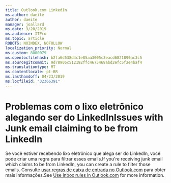 ```yaml
---
title: Outlook.com LinkedIn
ms.author: daeite
author: daeite
manager: joallard
ms.date: 3/20/2019
ms.audience: ITPro
ms.topic: article
ROBOTS: NOINDEX, NOFOLLOW
localization_priority: Normal
ms.custom: 8000079
ms.openlocfilehash: b2fa6d538d4c1e85aa3005c3eacd6821890ac3c5
ms.sourcegitcommit: 9d78905c512192ffc4675468abd2efc5f2e4baf4
ms.translationtype: MT
ms.contentlocale: pt-BR
ms.lasthandoff: 04/23/2019
ms.locfileid: "32366391"
---
```

# <a name="issues-with-junk-email-claiming-to-be-from-linkedin"></a><span data-ttu-id="a85e9-102">Problemas com o lixo eletrônico alegando ser do LinkedIn</span><span class="sxs-lookup"><span data-stu-id="a85e9-102">Issues with Junk email claiming to be from LinkedIn</span></span>

<span data-ttu-id="a85e9-103">Se você estiver recebendo lixo eletrônico que alega ser do LinkedIn, você pode criar uma regra para filtrar esses emails.</span><span class="sxs-lookup"><span data-stu-id="a85e9-103">If you're receiving junk email which claims to be from LinkedIn, you can create a rule to filter those emails.</span></span>
<span data-ttu-id="a85e9-104">Consulte [usar regras de caixa de entrada no Outlook.com](https://aka.ms/OutlookComInboxRules) para obter mais informações.</span><span class="sxs-lookup"><span data-stu-id="a85e9-104">See [Use inbox rules in Outlook.com](https://aka.ms/OutlookComInboxRules) for more information.</span></span>


